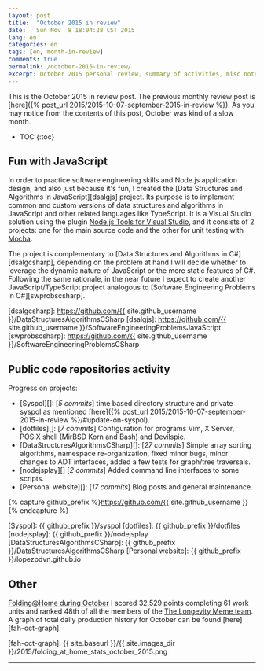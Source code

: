 ```yaml
---
layout: post
title:  "October 2015 in review"
date:   Sun Nov  8 18:04:28 CST 2015
lang: en
categories: en
tags: [en, month-in-review]
comments: true
permalink: /october-2015-in-review/
excerpt: October 2015 personal review, summary of activities, misc notes...
---
```


This is the October 2015 in review post. The previous monthly review post is
[here]({% post_url 2015/2015-10-07-september-2015-in-review %}).  As you may
notice from the contents of this post, October was kind of a slow month.

* TOC
{:toc}

## Fun with JavaScript

In order to practice software engineering skills and Node.js application
design, and also just because it's fun, I created the [Data Structures and
Algorithms in JavaScript][dsalgjs] project. Its purpose is to implement common
and custom versions of data structures and algorithms in JavaScript and other
related languages like TypeScript.  It is a Visual Studio solution using the
plugin [Node.js Tools for Visual Studio][], and it consists of 2 projects: one
for the main source code and the other for unit testing with [Mocha][]. 

The project is complementary to [Data Structures and Algorithms in
C#][dsalgcsharp], depending on the problem at hand I will decide whether to
leverage the dynamic nature of JavaScript or the more static features of C#.
Following the same rationale, in the near future I expect to create another
JavaScript/TypeScript project analogous to [Software Engineering Problems in
C#][swprobscsharp].

[Node.js Tools for Visual Studio]: https://www.visualstudio.com/features/node-js-vs
[Mocha]: https://mochajs.org/
[dsalgcsharp]: https://github.com/{{ site.github_username }}/DataStructuresAlgorithmsCSharp
[dsalgjs]: https://github.com/{{ site.github_username }}/SoftwareEngineeringProblemsJavaScript
[swprobscsharp]: https://github.com/{{ site.github_username }}/SoftwareEngineeringProblemsCSharp

## Public code repositories activity ###################################

Progress on projects:

- [Syspol][]: [*5 commits*] time based directory structure and private syspol
  as mentioned [here]({% post_url 2015/2015-10-07-september-2015-in-review %}/#update-on-syspol).
- [dotfiles][]: [*7 commits*] Configuration for programs Vim, X Server, POSIX
  shell (MirBSD Korn and Bash) and Devilspie.
- [DataStructuresAlgorithmsCSharp][]: [*27 commits*] Simple array sorting
  algorithms, namespace re-organization, fixed minor bugs, minor changes to ADT
  interfaces, added a few tests for graph/tree traversals.
- [nodejsplay][] [*2 commits*] Added command line interfaces to some scripts.
- [Personal website][]: [*17 commits*] Blog posts and general maintenance.

{% capture github_prefix %}https://github.com/{{ site.github_username }}{% endcapture %}

[Syspol]: {{ github_prefix }}/syspol
[dotfiles]: {{ github_prefix }}/dotfiles
[nodejsplay]: {{ github_prefix }}/nodejsplay
[DataStructuresAlgorithmsCSharp]: {{ github_prefix }}/DataStructuresAlgorithmsCSharp
[Personal website]: {{ github_prefix }}/lopezpdvn.github.io

## Other ###############################################################

[Folding@Home during October][fah-stats] I scored 32,529 points completing 61
work units and ranked 48th of all the members of the [The Longevity Meme
team][].  A graph of total daily production history for October can be found
[here][fah-oct-graph].

[fah-stats]: http://folding.extremeoverclocking.com/user_summary.php?s=&u=648628
[The Longevity Meme team]: http://folding.extremeoverclocking.com/user_list.php?s=&t=32461
[fah-oct-graph]: {{ site.baseurl }}/{{ site.images_dir }}/2015/folding_at_home_stats_october_2015.png

---
